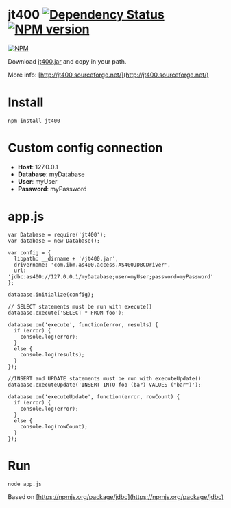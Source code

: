 # jt400 [![Dependency Status](https://david-dm.org/paulomcnally/jt400.js.png)](https://david-dm.org/paulomcnally/jt400.js) [![NPM version](https://badge.fury.io/js/jt400.png)](http://badge.fury.io/js/jt400)

[![NPM](https://nodei.co/npm/jt400.png)](https://nodei.co/npm/jt400/)

Download [jt400.jar](https://github.com/paulomcnally/jt400.js/raw/master/lib/jt400.jar) and copy in your path.

More info: [http://jt400.sourceforge.net/](http://jt400.sourceforge.net/)

# Install
    npm install jt400

# Custom config connection

* **Host**: 127.0.0.1
* **Database**: myDatabase
* **User**: myUser
* **Password**: myPassword

# app.js

    var Database = require('jt400');
    var database = new Database();

    var config = {
      libpath: __dirname + '/jt400.jar',
      drivername: 'com.ibm.as400.access.AS400JDBCDriver',
      url: 'jdbc:as400://127.0.0.1/myDatabase;user=myUser;password=myPassword'
    };

    database.initialize(config);

    // SELECT statements must be run with execute()
    database.execute('SELECT * FROM foo');

    database.on('execute', function(error, results) {
      if (error) {
        console.log(error);
      }
      else {
        console.log(results);
      }
    });

    //INSERT and UPDATE statements must be run with executeUpdate()
    database.executeUpdate('INSERT INTO foo (bar) VALUES ("bar")');

    database.on('executeUpdate', function(error, rowCount) {
      if (error) {
        console.log(error);
      }
      else {
        console.log(rowCount);
      }
    });


# Run
    node app.js

Based on [https://npmjs.org/package/jdbc](https://npmjs.org/package/jdbc)

